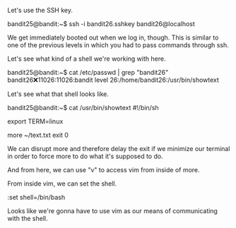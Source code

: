 Let's use the SSH key.

bandit25@bandit:~$ ssh -i bandit26.sshkey bandit26@localhost

We get immediately booted out when we log in, though. This is similar to one of
the previous levels in which you had to pass commands through ssh.

Let's see what kind of a shell we're working with here.

bandit25@bandit:~$ cat /etc/passwd | grep "bandit26"
bandit26:x:11026:11026:bandit level 26:/home/bandit26:/usr/bin/showtext

Let's see what that shell looks like.

bandit25@bandit:~$ cat /usr/bin/showtext
#!/bin/sh

export TERM=linux

more ~/text.txt
exit 0



We can disrupt more and therefore delay the exit if we minimize our terminal in
order to force more to do what it's supposed to do.

And from here, we can use "v" to access vim from inside of more.

From inside vim, we can set the shell.

:set shell=/bin/bash

Looks like we're gonna have to use vim as our means of communicating with the
shell.
